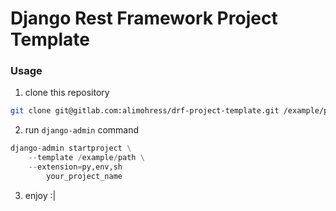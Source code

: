 # Django Rest Framework Project Template

### Usage
1. clone this repository
```bash
git clone git@gitlab.com:alimohress/drf-project-template.git /example/path/
```
2. run `django-admin` command
```python
django-admin startproject \
    --template /example/path \
    --extension=py,env,sh
        your_project_name
```
3. enjoy :|